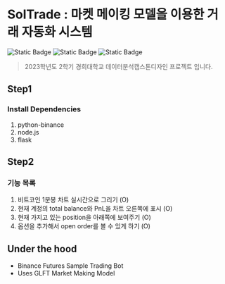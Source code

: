 # SolTrade : 마켓 메이킹 모델을 이용한 거래 자동화 시스템

![Static Badge](https://img.shields.io/badge/project-KHU-<color>)
![Static Badge](https://img.shields.io/badge/version-1.0.0-informational)
![Static Badge](https://img.shields.io/badge/python-3.9|3.10-lightblue)

> 2023학년도 2학기 경희대학교 데이터분석캡스톤디자인 프로젝트 입니다.

## Step1

### Install Dependencies

1. python-binance
2. node.js
3. flask

## Step2

### 기능 목록

1. 비트코인 1분봉 차트 실시간으로 그리기 (O)
2. 현재 계정의 total balance와 PnL을 차트 오른쪽에 표시 (O)
3. 현재 가지고 있는 position을 아래쪽에 보여주기 (O)
4. 옵션을 추가해서 open order를 볼 수 있게 하기 (O)

## Under the hood

- Binance Futures Sample Trading Bot
- Uses GLFT Market Making Model
